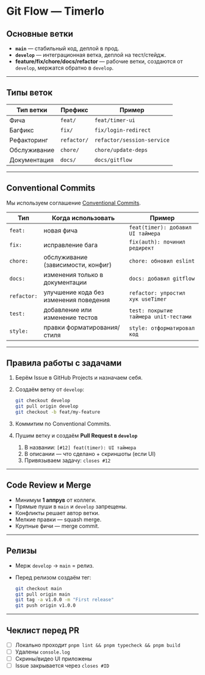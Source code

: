 # Git Flow — Timerlo

## Основные ветки

- **`main`** — стабильный код, деплой в прод.
- **`develop`** — интеграционная ветка, деплой на тест/стейдж.
- **feature/fix/chore/docs/refactor** — рабочие ветки, создаются от `develop`, мержатся обратно в `develop`.

---

## Типы веток

| Тип ветки | Префикс | Пример |
| --- | --- | --- |
| Фича | `feat/` | `feat/timer-ui` |
| Багфикс | `fix/` | `fix/login-redirect` |
| Рефакторинг | `refactor/` | `refactor/session-service` |
| Обслуживание | `chore/` | `chore/update-deps` |
| Документация | `docs/` | `docs/gitflow` |

---

## Conventional Commits

Мы используем соглашение [Conventional Commits](https://www.conventionalcommits.org/).

| Тип | Когда использовать | Пример |
| --- | --- | --- |
| `feat:` | новая фича | `feat(timer): добавил UI таймера` |
| `fix:` | исправление бага | `fix(auth): починил редирект` |
| `chore:` | обслуживание (зависимости, конфиг) | `chore: обновил eslint` |
| `docs:` | изменения только в документации | `docs: добавил gitflow` |
| `refactor:` | улучшение кода без изменения поведения | `refactor: упростил хук useTimer` |
| `test:` | добавление или изменение тестов | `test: покрытие таймера unit-тестами` |
| `style:` | правки форматирования/стиля | `style: отформатировал код` |

---

## Правила работы с задачами

1. Берём Issue в GitHub Projects и назначаем себя.
2. Создаём ветку от `develop`:
    
    ```bash
    git checkout develop
    git pull origin develop
    git checkout -b feat/my-feature
    
    ```
    
3. Коммитим по Conventional Commits.
4. Пушим ветку и создаём **Pull Request в `develop`**
    1. В названии: `[#12] feat(timer): UI таймера`
    2. В описании — что сделано + скриншоты (если UI)
    3. Привязываем задачу: `closes #12`

---

## Code Review и Merge

- Минимум **1 аппрув** от коллеги.
- Прямые пуши в `main` и `develop` запрещены.
- Конфликты решает автор ветки.
- Мелкие правки — squash merge.
- Крупные фичи — merge commit.

---

## Релизы

- Мерж `develop` → `main` = релиз.
- Перед релизом создаём тег:
    
    ```bash
    git checkout main
    git pull origin main
    git tag -a v1.0.0 -m "First release"
    git push origin v1.0.0
    ```
    

---

## Чеклист перед PR

- [ ]  Локально проходит `pnpm lint && pnpm typecheck && pnpm build`
- [ ]  Удалены `console.log`
- [ ]  Скрины/видео UI приложены
- [ ]  Issue закрывается через `closes #ID`